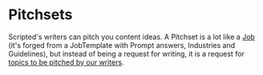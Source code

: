 # Pitchsets

Scripted's writers can pitch you content ideas. A Pitchset is a lot like a [Job](#jobs) (it's forged from a JobTemplate with Prompt answers, Industries and Guidelines), but instead of being a request for writing, it is a request for [topics to be pitched by our writers](#pitches).
